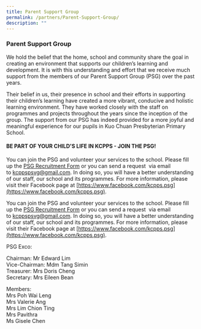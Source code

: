 ```yaml
---
title: Parent Support Group
permalink: /partners/Parent-Support-Group/
description: ""
---
```

### **Parent Support Group**

We hold the belief that the home, school and community share the goal in creating an environment that supports our children’s learning and development. It is with this understanding and effort that we receive much support from the members of our Parent Support Group (PSG) over the past years.

Their belief in us, their presence in school and their efforts in supporting their children’s learning have created a more vibrant, conducive and holistic learning environment. They have worked closely with the staff on programmes and projects throughout the years since the inception of the group. The support from our PSG has indeed provided for a more joyful and meaningful experience for our pupils in Kuo Chuan Presbyterian Primary School.

#### **BE PART OF YOUR CHILD'S LIFE IN KCPPS - JOIN THE PSG!**

You can join the PSG and volunteer your services to the school. Please fill up the [PSG Recruitment Form](http://gg.gg/KCPPS-PSG) or you can send a request  via email to [kcppspsvg@gmail.com](mailto:kcppspsvg@gmail.com). In doing so, you will have a better understanding of our staff, our school and its programmes. For more information, please visit their Facebook page at [https://www.facebook.com/kcpps.psg](https://www.facebook.com/kcpps.psg).

You can join the PSG and volunteer your services to the school. Please fill up the [PSG Recruitment Form](http://gg.gg/KCPPS-PSG) or you can send a request  via email to [kcppspsvg@gmail.com](mailto:kcppspsvg@gmail.com). In doing so, you will have a better understanding of our staff, our school and its programmes. For more information, please visit their Facebook page at [https://www.facebook.com/kcpps.psg](https://www.facebook.com/kcpps.psg).

  

PSG Exco:

Chairman: Mr Edward Lim<br>
Vice-Chairman: Mdm Tang Simin<br>
Treasurer: Mrs Doris Cheng<br>
Secretary: Mrs Eileen Bean

  

Members:<br>
Mrs Poh Wai Leng<br>
Mrs Valerie Ang  <br>
Mrs Lim Chion Ting  <br>
Mrs Pavithra<br>
Ms Gisele Chen